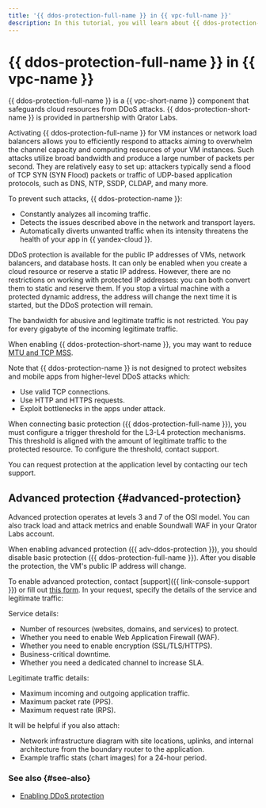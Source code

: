 ```yaml
---
title: '{{ ddos-protection-full-name }} in {{ vpc-full-name }}'
description: In this tutorial, you will learn about {{ ddos-protection-name }} and extended protection.
---
```


# {{ ddos-protection-full-name }} in {{ vpc-name }}


{{ ddos-protection-full-name }} is a {{ vpc-short-name }} component that safeguards cloud resources from DDoS attacks. {{ ddos-protection-short-name }} is provided in partnership with Qrator Labs.

Activating {{ ddos-protection-full-name }} for VM instances or network load balancers allows you to efficiently respond to attacks aiming to overwhelm the channel capacity and computing resources of your VM instances. Such attacks utilize broad bandwidth and produce a large number of packets per second. They are relatively easy to set up: attackers typically send a flood of TCP SYN (SYN Flood) packets or traffic of UDP-based application protocols, such as DNS, NTP, SSDP, CLDAP, and many more.

To prevent such attacks, {{ ddos-protection-name }}:

* Constantly analyzes all incoming traffic.
* Detects the issues described above in the network and transport layers.
* Automatically diverts unwanted traffic when its intensity threatens the health of your app in {{ yandex-cloud }}.

DDoS protection is available for the public IP addresses of VMs, network balancers, and database hosts. It can only be enabled when you create a cloud resource or reserve a static IP address. However, there are no restrictions on working with protected IP addresses: you can both convert them to static and reserve them. If you stop a virtual machine with a protected dynamic address, the address will change the next time it is started, but the DDoS protection will remain.

The bandwidth for abusive and legitimate traffic is not restricted. You pay for every gigabyte of the incoming legitimate traffic.

When enabling {{ ddos-protection-short-name }}, you may want to reduce [MTU and TCP MSS](../concepts/mtu-mss.md).

Note that {{ ddos-protection-name }} is not designed to protect websites and mobile apps from higher-level DDoS attacks which:

* Use valid TCP connections.
* Use HTTP and HTTPS requests.
* Exploit bottlenecks in the apps under attack.

When connecting basic protection ({{ ddos-protection-full-name }}), you must configure a trigger threshold for the L3-L4 protection mechanisms. This threshold is aligned with the amount of legitimate traffic to the protected resource. To configure the threshold, contact support.

You can request protection at the application level by contacting our tech support.


## Advanced protection {#advanced-protection}

Advanced protection operates at levels 3 and 7 of the OSI model. You can also track load and attack metrics and enable Soundwall WAF in your Qrator Labs account.

When enabling advanced protection ({{ adv-ddos-protection }}), you should disable basic protection ({{ ddos-protection-full-name }}). After you disable the protection, the VM's public IP address will change.

To enable advanced protection, contact [support]({{ link-console-support }}) or fill out [this form](/services/ddos-protection#contact-form). In your request, specify the details of the service and legitimate traffic:

Service details:

* Number of resources (websites, domains, and services) to protect.
* Whether you need to enable Web Application Firewall (WAF).
* Whether you need to enable encryption (SSL/TLS/HTTPS).
* Business-critical downtime.
* Whether you need a dedicated channel to increase SLA.

Legitimate traffic details:

* Maximum incoming and outgoing application traffic.
* Maximum packet rate (PPS).
* Maximum request rate (RPS).

It will be helpful if you also attach:

* Network infrastructure diagram with site locations, uplinks, and internal architecture from the boundary router to the application.
* Example traffic stats (chart images) for a 24-hour period.


### See also {#see-also}

* [Enabling DDoS protection](../operations/enable-ddos-protection.md)
